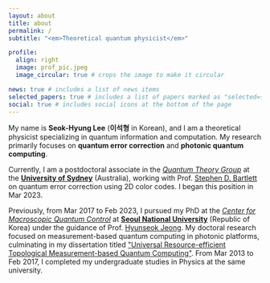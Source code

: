 ```yaml
---
layout: about
title: about
permalink: /
subtitle: "<em>Theoretical quantum physicist</em>"

profile:
  align: right
  image: prof_pic.jpeg
  image_circular: true # crops the image to make it circular

news: true # includes a list of news items
selected_papers: true # includes a list of papers marked as "selected={true}"
social: true # includes social icons at the bottom of the page
---
```


My name is **Seok-Hyung Lee** (**이석형** in Korean), and I am a theoretical physicist specializing in quantum information and computation. 
My research primarily focuses on **quantum error correction** and **photonic quantum computing**. 

Currently, I am a postdoctoral associate in the _[Quantum Theory Group](https://quantum.sydney.edu.au/research/quantum-theory-group)_ at the **[University of Sydney](https://www.google.co.kr/search?q=university+of+sydney)** (Australia), working with Prof. [Stephen D. Bartlett](https://www.sydney.edu.au/science/about/our-people/academic-staff/stephen-bartlett.html) on quantum error correction using 2D color codes.
I began this position in Mar 2023.

Previously, from Mar 2017 to Feb 2023, I pursued my PhD at the _[Center for Macroscopic Quantum Control](http://cmqc.snu.ac.kr)_ at **[Seoul National University](https://www.snu.ac.kr)** (Republic of Korea) under the guidance of Prof. [Hyunseok Jeong](https://physics.snu.ac.kr/hjeong/). 
My doctoral research focused on measurement-based quantum computing in photonic platforms, culminating in my dissertation titled ["Universal Resource-efficient Topological Measurement-based Quantum Computing"](https://s-space.snu.ac.kr/handle/10371/194330). 
From Mar 2013 to Feb 2017, I completed my undergraduate studies in Physics at the same university. 